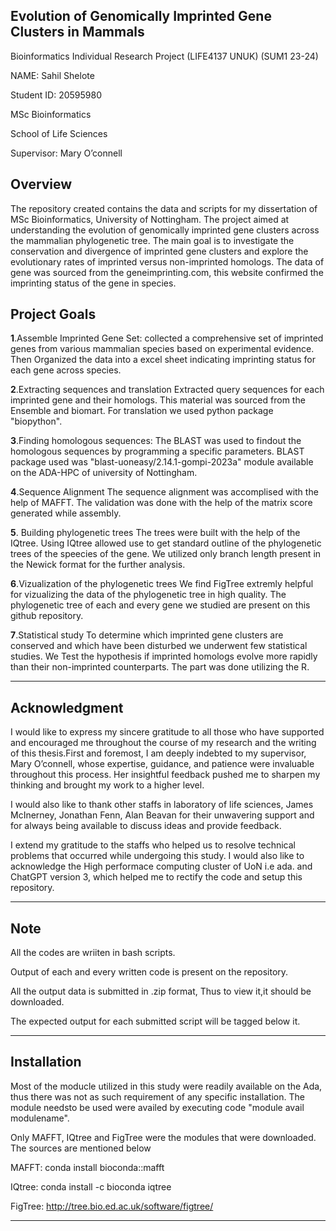 ## Evolution of Genomically Imprinted Gene Clusters in Mammals
Bioinformatics Individual Research Project (LIFE4137 UNUK) (SUM1 23-24)

NAME: Sahil Shelote

Student ID: 20595980

MSc Bioinformatics

School of Life Sciences

Supervisor: Mary O’connell

## **Overview** 
The repository created contains the data and scripts for my dissertation of MSc Bioinformatics, University of Nottingham. The project aimed at understanding the evolution of genomically imprinted gene clusters across the mammalian phylogenetic tree. The main goal is to investigate the conservation and divergence of imprinted gene clusters and explore the evolutionary rates of imprinted versus non-imprinted homologs.
The data of gene was sourced from the geneimprinting.com, this website confirmed the imprinting status of the gene in species. 

## Project Goals
**1**.Assemble Imprinted Gene Set:
collected a comprehensive set of imprinted genes from various mammalian species based on experimental evidence. Then Organized the data into a excel sheet  indicating imprinting status for each gene across species.

**2**.Extracting sequences and translation
Extracted query sequences for each imprinted gene and their homologs. This material was sourced from the Ensemble and biomart. For translation we used python package "biopython".

**3**.Finding homologous sequences: 
The BLAST was used  to findout the homologous sequences by programming a specific parameters. BLAST package used was "blast-uoneasy/2.14.1-gompi-2023a" module available on the ADA-HPC of university of Nottingham.

**4**.Sequence Alignment
The sequence alignment was accomplised with the help of MAFFT. The validation was done with the help of the matrix score generated while assembly.

**5**. Building phylogenetic trees
The trees were built with the help of the IQtree. Using IQtree allowed use to get standard outline of the phylogenetic trees of the speecies of the gene. We utilized only branch length present in the Newick format for the further analysis.

**6**.Vizualization of the phylogenetic trees
We find FigTree extremly helpful for vizualizing the data of the phylogenetic tree in high quality. The phylogenetic tree of each and every gene we studied are present on this github repository.

**7**.Statistical study
To determine which imprinted gene clusters are conserved and which have been disturbed we underwent few statistical studies. We Test the hypothesis if imprinted homologs evolve more rapidly than their non-imprinted counterparts. The part was done utilizing the R.

---------------------------------------------
## Acknowledgment 

I would like to express my sincere gratitude to all those who have supported and encouraged me throughout the course of my research and the writing of this thesis.First and foremost, I am deeply indebted to my supervisor, Mary O’connell, whose expertise, guidance, and patience were invaluable throughout this process. Her insightful feedback pushed me to sharpen my thinking and brought my work to a higher level.

I would also like to thank other staffs in laboratory of life sciences, James McInerney, Jonathan Fenn, Alan Beavan for their unwavering support and for always being available to discuss ideas and provide feedback.

I extend my gratitude to the staffs who helped us to resolve technical problems that occurred while undergoing this study. I would also like to acknowledge the High performace computing cluster of UoN i.e ada. and ChatGPT version 3, which helped me to rectify the code and setup this repository. 

---------------------------------------------
## Note

All the codes are wriiten in bash scripts. 

Output of each and every written code is present on the repository.

All the output data is submitted in .zip format,  Thus to view it,it should be downloaded.

The expected output for each submitted script will be tagged below it. 

---------------------------------------------
## Installation

Most  of the moducle utilized in this study were readily available on the Ada, thus there was not as such requirement of any specific installation. The module needsto be used were availed by executing code "module avail modulename".

Only MAFFT, IQtree and FigTree were the modules that were downloaded. The sources are mentioned below

MAFFT: conda install bioconda::mafft

IQtree: conda install -c bioconda iqtree

FigTree: http://tree.bio.ed.ac.uk/software/figtree/

---------------------------------------------


